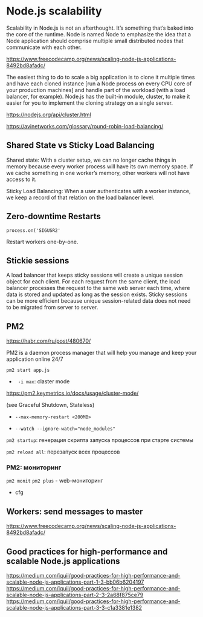 # Node.js scalability

Scalability in Node.js is not an afterthought. It’s something that’s baked into the core of the runtime. Node is named Node to emphasize the idea that a Node application should comprise multiple small distributed nodes that communicate with each other.

https://www.freecodecamp.org/news/scaling-node-js-applications-8492bd8afadc/

The easiest thing to do to scale a big application is to clone it multiple times and have each cloned instance [run a Node process on every CPU core of your production machines] and handle part of the workload (with a load balancer, for example). Node.js has the built-in module, cluster, to make it easier for you to implement the cloning strategy on a single server.

https://nodejs.org/api/cluster.html


https://avinetworks.com/glossary/round-robin-load-balancing/

## Shared State vs Sticky Load Balancing

Shared state: With a cluster setup, we can no longer cache things in memory because every worker process will have its own memory space. If we cache something in one worker’s memory, other workers will not have access to it.

Sticky Load Balancing: When a user authenticates with a worker instance, we keep a record of that relation on the load balancer level.

## Zero-downtime Restarts

`process.on('SIGUSR2'`

Restart workers one-by-one.

## Stickie sessions

A load balancer that keeps sticky sessions will create a unique session object for each client. For each request from the same client, the load balancer processes the request to the same web server each time, where data is stored and updated as long as the session exists. Sticky sessions can be more efficient because unique session-related data does not need to be migrated from server to server.

## PM2

https://habr.com/ru/post/480670/

PM2 is a daemon process manager that will help you manage and keep your application online 24/7

`pm2 start app.js`

+ ` -i max`: claster mode

https://pm2.keymetrics.io/docs/usage/cluster-mode/

(see Graceful Shutdown, Stateless)

+ `--max-memory-restart <200MB>`

+ `--watch --ignore-watch="node_modules"`

`pm2 startup`: генерация скрипта запуска процессов при старте системы

`pm2 reload all`: перезапуск всех процессов

### PM2: мониторинг

`pm2 monit`
`pm2 plus` - web-мониторинг

+ сfg

## Workers: send messages to master

https://www.freecodecamp.org/news/scaling-node-js-applications-8492bd8afadc/

## Good practices for high-performance and scalable Node.js applications

https://medium.com/iquii/good-practices-for-high-performance-and-scalable-node-js-applications-part-1-3-bb06b6204197
https://medium.com/iquii/good-practices-for-high-performance-and-scalable-node-js-applications-part-2-3-2a68f875ce79
https://medium.com/iquii/good-practices-for-high-performance-and-scalable-node-js-applications-part-3-3-c1a3381e1382
